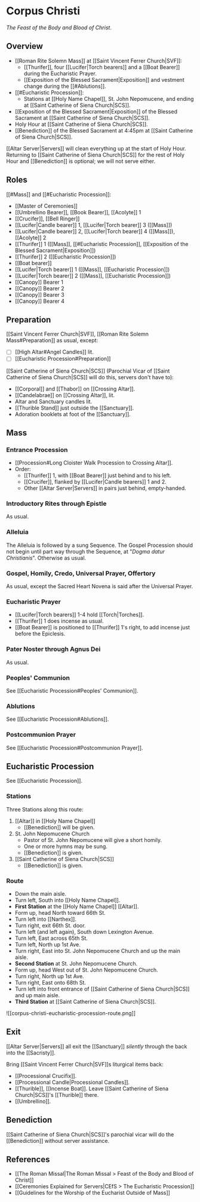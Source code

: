 # Corpus Christi
_The Feast of the Body and Blood of Christ_.
## Overview
- [[Roman Rite Solemn Mass]] at [[Saint Vincent Ferrer Church|SVF]]:
	- [[Thurifer]], four [[Lucifer|Torch bearers]] and a [[Boat Bearer]] during the Eucharistic Prayer.
	- [[Exposition of the Blessed Sacrament|Exposition]] and vestment change during the [[#Ablutions]].
- [[#Eucharistic Procession]]:
	- Stations at [[Holy Name Chapel]], St. John Nepomucene, and ending at [[Saint Catherine of Siena Church|SCS]].
- [[Exposition of the Blessed Sacrament|Exposition]] of the Blessed Sacrament at [[Saint Catherine of Siena Church|SCS]].
- Holy Hour at [[Saint Catherine of Siena Church|SCS]].
- [[Benediction]] of the Blessed Sacrament at 4:45pm at [[Saint Catherine of Siena Church|SCS]].

[[Altar Server|Servers]] will clean everything up at the start of Holy Hour. Returning to [[Saint Catherine of Siena Church|SCS]] for the rest of Holy Hour and [[Benediction]] is optional; we will not serve either.

## Roles
[[#Mass]] and [[#Eucharistic Procession]]:

- [[Master of Ceremonies]]
- [[Umbrellino Bearer]], [[Book Bearer]], [[Acolyte]] 1
- [[Crucifer]], [[Bell Ringer]]
- [[Lucifer|Candle bearer]] 1, [[Lucifer|Torch bearer]] 3 ([[Mass]])
- [[Lucifer|Candle bearer]] 2, [[Lucifer|Torch bearer]] 4 ([[Mass]]), [[Acolyte]] 2
- [[Thurifer]] 1 ([[Mass]], [[#Eucharistic Procession]], [[Exposition of the Blessed Sacrament|Exposition]])
- [[Thurifer]] 2 ([[Eucharistic Procession]])
- [[Boat bearer]]
- [[Lucifer|Torch bearer]] 1 ([[Mass]], [[Eucharistic Procession]])
- [[Lucifer|Torch bearer]] 2 ([[Mass]], [[Eucharistic Procession]])
- [[Canopy]] Bearer 1
- [[Canopy]] Bearer 2
- [[Canopy]] Bearer 3
- [[Canopy]] Bearer 4

## Preparation
[[Saint Vincent Ferrer Church|SVF]], [[Roman Rite Solemn Mass#Preparation]] as usual, except:

- [ ] [[High Altar#Angel Candles]] lit.
- [ ] [[Eucharistic Procession#Preparation]]

[[Saint Catherine of Siena Church|SCS]] (Parochial Vicar of [[Saint Catherine of Siena Church|SCS]] will do this, servers don't have to):

- [[Corporal]] and [[Thabor]] on [[Crossing Altar]].
- [[Candelabrae]] on [[Crossing Altar]], lit.
- Altar and Sanctuary candles lit.
- [[Thurible Stand]] just outside the [[Sanctuary]].
- Adoration booklets at foot of the [[Sanctuary]].

## Mass
### Entrance Procession
- [[Procession#Long Cloister Walk Procession to Crossing Altar]].
- Order:
	- [[Thurifer]] 1, with [[Boat Bearer]] just behind and to his left.
	- [[Crucifer]], flanked by [[Lucifer|Candle bearers]] 1 and 2.
	- Other [[Altar Server|Servers]] in pairs just behind, empty-handed.

### Introductory Rites through Epistle
As usual.

### Alleluia
The Alleluia is followed by a sung Sequence. The Gospel Procession should not begin until part way through the Sequence, at "_Dogma datur Christianis_". Otherwise as usual.

### Gospel, Homily, Credo, Universal Prayer, Offertory
As usual, except the Sacred Heart Novena is said after the Universal Prayer.

### Eucharistic Prayer
- [[Lucifer|Torch bearers]] 1-4  hold [[Torch|Torches]].
- [[Thurifer]] 1 does incense as usual.
- [[Boat Bearer]] is positioned to [[Thurifer]] 1's right, to add incense just before the Epiclesis.

### Pater Noster through Agnus Dei
As usual.

### Peoples' Communion
See [[Eucharistic Procession#Peoples' Communion]].

### Ablutions
See [[Eucharistic Procession#Ablutions]].

### Postcommunion Prayer
See [[Eucharistic Procession#Postcommunion Prayer]].

## Eucharistic Procession
See [[Eucharistic Procession]].

### Stations
Three Stations along this route:

1. [[Altar]] in [[Holy Name Chapel]]
	- [[Benediction]] will be given.
2. St. John Nepomucene Church
	- Pastor of St. John Nepomucene will give a short homily.
	- One or more hymns may be sung.
	- [[Benediction]] is given.
3. [[Saint Catherine of Siena Church|SCS]]
	- [[Benediction]] is given.

### Route
- Down the main aisle.
- Turn left, South into [[Holy Name Chapel]].
- **First Station** at the [[Holy Name Chapel]] [[Altar]].
- Form up, head North toward 66th St.
- Turn left into [[Narthex]].
- Turn right, exit 66th St. door.
- Turn left (and left again), South down Lexington Avenue.
- Turn left, East across 65th St.
- Turn left, North up 1st Ave.
- Turn right, East into St. John Nepomucene Church and up the main aisle.
- **Second Station** at St. John Nepomucene Church.
- Form up, head West out of St. John Nepomucene Church.
- Turn right, North up 1st Ave.
- Turn right, East onto 68th St.
- Turn left into front entrance of [[Saint Catherine of Siena Church|SCS]] and up main aisle.
- **Third Station** at [[Saint Catherine of Siena Church|SCS]].

![[corpus-christi-eucharistic-procession-route.png]]

## Exit
[[Altar Server|Servers]] all exit the [[Sanctuary]] _silently_ through the back into the [[Sacristy]].

Bring [[Saint Vincent Ferrer Church|SVF]]s liturgical items back:

- [[Processional Crucifix]].
- [[Processional Candle|Processional Candles]].
- [[Thurible]], [[Incense Boat]]. Leave [[Saint Catherine of Siena Church|SCS]]'s [[Thurible]] there.
- [[Umbrellino]].

## Benediction
[[Saint Catherine of Siena Church|SCS]]'s parochial vicar will do the [[Benediction]] without server assistance.

## References
- [[The Roman Missal|The Roman Missal > Feast of the Body and Blood of Christ]]
- [[Ceremonies Explained for Servers|CEfS > The Eucharistic Procession]]
- [[Guidelines for the Worship of the Eucharist Outside of Mass]]